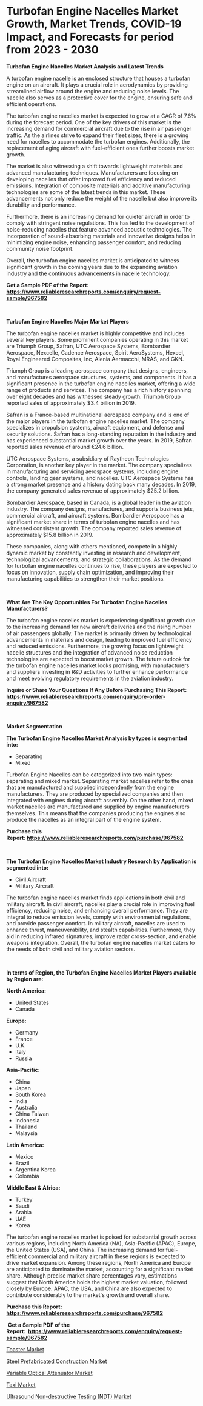 <p><h1>Turbofan Engine Nacelles Market Growth, Market Trends, COVID-19 Impact, and Forecasts for period from 2023 - 2030</h1></p><p><strong>Turbofan Engine Nacelles Market Analysis and Latest Trends</strong></p>
<p><p>A turbofan engine nacelle is an enclosed structure that houses a turbofan engine on an aircraft. It plays a crucial role in aerodynamics by providing streamlined airflow around the engine and reducing noise levels. The nacelle also serves as a protective cover for the engine, ensuring safe and efficient operations.</p><p>The turbofan engine nacelles market is expected to grow at a CAGR of 7.6% during the forecast period. One of the key drivers of this market is the increasing demand for commercial aircraft due to the rise in air passenger traffic. As the airlines strive to expand their fleet sizes, there is a growing need for nacelles to accommodate the turbofan engines. Additionally, the replacement of aging aircraft with fuel-efficient ones further boosts market growth.</p><p>The market is also witnessing a shift towards lightweight materials and advanced manufacturing techniques. Manufacturers are focusing on developing nacelles that offer improved fuel efficiency and reduced emissions. Integration of composite materials and additive manufacturing technologies are some of the latest trends in this market. These advancements not only reduce the weight of the nacelle but also improve its durability and performance.</p><p>Furthermore, there is an increasing demand for quieter aircraft in order to comply with stringent noise regulations. This has led to the development of noise-reducing nacelles that feature advanced acoustic technologies. The incorporation of sound-absorbing materials and innovative designs helps in minimizing engine noise, enhancing passenger comfort, and reducing community noise footprint.</p><p>Overall, the turbofan engine nacelles market is anticipated to witness significant growth in the coming years due to the expanding aviation industry and the continuous advancements in nacelle technology.</p></p>
<p><strong>Get a Sample PDF of the Report:&nbsp; <a href="https://www.reliableresearchreports.com/enquiry/request-sample/967582">https://www.reliableresearchreports.com/enquiry/request-sample/967582</a></strong></p>
<p>&nbsp;</p>
<p><strong>Turbofan Engine Nacelles Major Market Players</strong></p>
<p><p>The turbofan engine nacelles market is highly competitive and includes several key players. Some prominent companies operating in this market are Triumph Group, Safran, UTC Aerospace Systems, Bombardier Aerospace, Nexcelle, Cadence Aerospace, Spirit AeroSystems, Hexcel, Royal Engineered Composites, Inc, Alenia Aermacchi, MRAS, and GKN.</p><p>Triumph Group is a leading aerospace company that designs, engineers, and manufactures aerospace structures, systems, and components. It has a significant presence in the turbofan engine nacelles market, offering a wide range of products and services. The company has a rich history spanning over eight decades and has witnessed steady growth. Triumph Group reported sales of approximately $3.4 billion in 2019.</p><p>Safran is a France-based multinational aerospace company and is one of the major players in the turbofan engine nacelles market. The company specializes in propulsion systems, aircraft equipment, and defense and security solutions. Safran has a long-standing reputation in the industry and has experienced substantial market growth over the years. In 2019, Safran reported sales revenue of around €24.6 billion.</p><p>UTC Aerospace Systems, a subsidiary of Raytheon Technologies Corporation, is another key player in the market. The company specializes in manufacturing and servicing aerospace systems, including engine controls, landing gear systems, and nacelles. UTC Aerospace Systems has a strong market presence and a history dating back many decades. In 2019, the company generated sales revenue of approximately $25.2 billion.</p><p>Bombardier Aerospace, based in Canada, is a global leader in the aviation industry. The company designs, manufactures, and supports business jets, commercial aircraft, and aircraft systems. Bombardier Aerospace has a significant market share in terms of turbofan engine nacelles and has witnessed consistent growth. The company reported sales revenue of approximately $15.8 billion in 2019.</p><p>These companies, along with others mentioned, compete in a highly dynamic market by constantly investing in research and development, technological advancements, and strategic collaborations. As the demand for turbofan engine nacelles continues to rise, these players are expected to focus on innovation, supply chain optimization, and improving their manufacturing capabilities to strengthen their market positions.</p></p>
<p>&nbsp;</p>
<p><strong>What Are The Key Opportunities For Turbofan Engine Nacelles Manufacturers?</strong></p>
<p><p>The turbofan engine nacelles market is experiencing significant growth due to the increasing demand for new aircraft deliveries and the rising number of air passengers globally. The market is primarily driven by technological advancements in materials and design, leading to improved fuel efficiency and reduced emissions. Furthermore, the growing focus on lightweight nacelle structures and the integration of advanced noise reduction technologies are expected to boost market growth. The future outlook for the turbofan engine nacelles market looks promising, with manufacturers and suppliers investing in R&D activities to further enhance performance and meet evolving regulatory requirements in the aviation industry.</p></p>
<p><strong>Inquire or Share Your Questions If Any Before Purchasing This Report: <a href="https://www.reliableresearchreports.com/enquiry/pre-order-enquiry/967582">https://www.reliableresearchreports.com/enquiry/pre-order-enquiry/967582</a></strong></p>
<p>&nbsp;</p>
<p><strong>Market Segmentation</strong></p>
<p><strong>The Turbofan Engine Nacelles Market Analysis by types is segmented into:</strong></p>
<p><ul><li>Separating</li><li>Mixed</li></ul></p>
<p><p>Turbofan Engine Nacelles can be categorized into two main types: separating and mixed market. Separating market nacelles refer to the ones that are manufactured and supplied independently from the engine manufacturers. They are produced by specialized companies and then integrated with engines during aircraft assembly. On the other hand, mixed market nacelles are manufactured and supplied by engine manufacturers themselves. This means that the companies producing the engines also produce the nacelles as an integral part of the engine system.</p></p>
<p><strong>Purchase this Report:&nbsp;<a href="https://www.reliableresearchreports.com/purchase/967582">https://www.reliableresearchreports.com/purchase/967582</a></strong></p>
<p>&nbsp;</p>
<p><strong>The Turbofan Engine Nacelles Market Industry Research by Application is segmented into:</strong></p>
<p><ul><li>Civil Aircraft</li><li>Military Aircraft</li></ul></p>
<p><p>The turbofan engine nacelles market finds applications in both civil and military aircraft. In civil aircraft, nacelles play a crucial role in improving fuel efficiency, reducing noise, and enhancing overall performance. They are integral to reduce emission levels, comply with environmental regulations, and provide passenger comfort. In military aircraft, nacelles are used to enhance thrust, maneuverability, and stealth capabilities. Furthermore, they aid in reducing infrared signatures, improve radar cross-section, and enable weapons integration. Overall, the turbofan engine nacelles market caters to the needs of both civil and military aviation sectors.</p></p>
<p>&nbsp;</p>
<p><strong>In terms of Region, the Turbofan Engine Nacelles Market Players available by Region are:</strong></p>
<p>
    <p> <strong> North America: </strong>
        <ul>
            <li>United States</li>
            <li>Canada</li>
        </ul>
        </p> 
    <p> <strong> Europe: </strong>
        <ul>
            <li>Germany</li>
            <li>France</li>
            <li>U.K.</li>
            <li>Italy</li>
            <li>Russia</li>
        </ul>
        </p> 
    <p> <strong> Asia-Pacific: </strong>
        <ul>
            <li>China</li>
            <li>Japan</li>
            <li>South Korea</li>
            <li>India</li>
            <li>Australia</li>
            <li>China Taiwan</li>
            <li>Indonesia</li>
            <li>Thailand</li>
            <li>Malaysia</li>
        </ul>
        </p> 
    <p> <strong> Latin America: </strong>
        <ul>
            <li>Mexico</li>
            <li>Brazil</li>
            <li>Argentina Korea</li>
            <li>Colombia</li>
        </ul>
        </p> 
    <p> <strong> Middle East & Africa: </strong>
        <ul>
            <li>Turkey</li>
            <li>Saudi</li>
            <li>Arabia</li>
            <li>UAE</li>
            <li>Korea</li>
        </ul>
    </p>
    </p>
<p><p>The turbofan engine nacelles market is poised for substantial growth across various regions, including North America (NA), Asia-Pacific (APAC), Europe, the United States (USA), and China. The increasing demand for fuel-efficient commercial and military aircraft in these regions is expected to drive market expansion. Among these regions, North America and Europe are anticipated to dominate the market, accounting for a significant market share. Although precise market share percentages vary, estimations suggest that North America holds the highest market valuation, followed closely by Europe. APAC, the USA, and China are also expected to contribute considerably to the market's growth and overall share.</p></p>
<p><strong>Purchase this Report: <a href="https://www.reliableresearchreports.com/purchase/967582">https://www.reliableresearchreports.com/purchase/967582</a></strong></p>
<p>&nbsp;<strong>Get a Sample PDF of the Report:&nbsp;&nbsp;<a href="https://www.reliableresearchreports.com/enquiry/request-sample/967582">https://www.reliableresearchreports.com/enquiry/request-sample/967582</a></strong></p>
<p><strong></strong></p>
<p><p><a href="https://medium.com/@seanhunt765/toaster-market-research-report-its-history-and-forecast-2023-to-2030-eb5d9094aa95">Toaster Market</a></p><p><a href="https://medium.com/@jamesday5g/steel-prefabricated-construction-market-size-and-market-trends-complete-industry-overview-2023-to-9992f41ca814">Steel Prefabricated Construction Market</a></p><p><a href="https://medium.com/@walterstanley64/variable-optical-attenuator-market-trends-and-market-analysis-forecasted-for-period-2023-2030-58b40c15b2d1">Variable Optical Attenuator Market</a></p><p><a href="https://medium.com/@waltercruz6g/taxi-market-exploring-market-share-market-trends-and-future-growth-da33d6bf4964">Taxi Market</a></p><p><a href="https://medium.com/@alanwatkins6h/ultrasound-non-destructive-testing-ndt-market-analysis-and-sze-forecasted-for-period-from-2023-to-fc5258e11c83">Ultrasound Non-destructive Testing (NDT) Market</a></p></p>